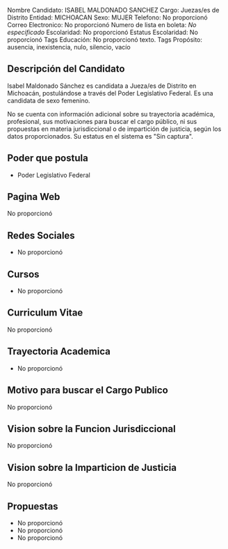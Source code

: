 Nombre Candidato: ISABEL MALDONADO SANCHEZ
Cargo: Juezas/es de Distrito
Entidad: MICHOACAN
Sexo: MUJER
Telefono: No proporcionó
Correo Electronico: No proporcionó
Numero de lista en boleta: *No especificado*
Escolaridad: No proporcionó
Estatus Escolaridad: No proporcionó
Tags Educación: No proporcionó texto.
Tags Propósito: ausencia, inexistencia, nulo, silencio, vacío


## Descripción del Candidato 

Isabel Maldonado Sánchez es candidata a Jueza/es de Distrito en Michoacán, postulándose a través del Poder Legislativo Federal. Es una candidata de sexo femenino.

No se cuenta con información adicional sobre su trayectoria académica, profesional, sus motivaciones para buscar el cargo público, ni sus propuestas en materia jurisdiccional o de impartición de justicia, según los datos proporcionados. Su estatus en el sistema es "Sin captura".


## Poder que postula

- Poder Legislativo Federal


## Pagina Web

No proporcionó


## Redes Sociales

- No proporcionó


## Cursos

- No proporcionó


## Curriculum Vitae

No proporcionó


## Trayectoria Academica

- No proporcionó


## Motivo para buscar el Cargo Publico

No proporcionó


## Vision sobre la Funcion Jurisdiccional

No proporcionó


## Vision sobre la Imparticion de Justicia

No proporcionó


## Propuestas

- No proporcionó
- No proporcionó
- No proporcionó

